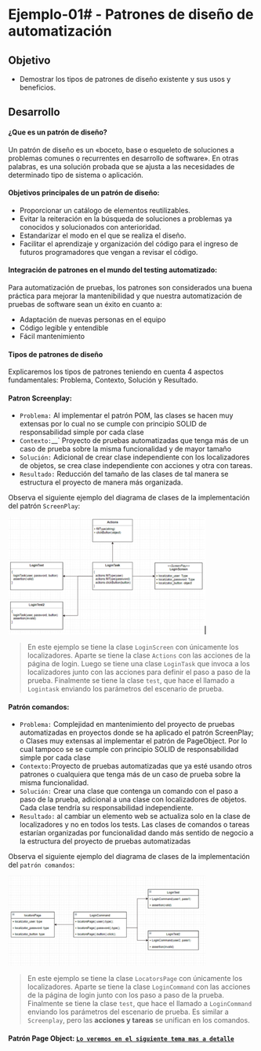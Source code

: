# Ejemplo-01# - Patrones de diseño de automatización

## Objetivo

* Demostrar los tipos de patrones de diseño existente y sus usos y beneficios.


## Desarrollo

#### ¿Que es un patrón de diseño?
Un patrón de diseño es un «boceto, base o esqueleto de soluciones a problemas comunes o recurrentes en desarrollo de software». En otras palabras, es una solución probada que se ajusta a las necesidades de determinado tipo de sistema o aplicación.

#### Objetivos principales de un patrón de diseño:

- Proporcionar un catálogo de elementos reutilizables.
- Evitar la reiteración en la búsqueda de soluciones a problemas ya conocidos y solucionados con anterioridad.
- Estandarizar el modo en el que se realiza el diseño.
- Facilitar el aprendizaje y organización del código para el ingreso de futuros programadores que vengan a revisar el código.

#### Integración de patrones en el mundo del testing automatizado:
 
Para automatización de pruebas, los patrones son considerados una buena práctica para mejorar la mantenibilidad y que nuestra automatización de pruebas de software sean un éxito en cuanto a:

- Adaptación de nuevas personas en el equipo
- Código legible y entendible
- Fácil mantenimiento

#### Tipos de patrones de diseño
Explicaremos los tipos de patrones teniendo en cuenta 4 aspectos fundamentales: Problema, Contexto, Solución y Resultado.


#### Patron Screenplay: 
- `Problema:` Al implementar el patrón POM, las clases se hacen muy extensas por lo cual no se cumple con principio SOLID de responsabilidad simple por cada clase
- `Contexto:`__` Proyecto de pruebas automatizadas que tenga más de un caso de prueba sobre la misma funcionalidad y de mayor tamaño
- `Solución:` Adicional de crear clase independiente con los localizadores de objetos, se crea clase independiente con acciones y otra con tareas.
- `Resultado:` Reducción  del tamaño de las clases de tal manera se estructura el proyecto de manera más organizada.


Observa el siguiente ejemplo del diagrama de clases de la implementación del patrón `ScreenPlay`:

<img src="assets/patron_screenplay.png" width="80%"> 

> En este ejemplo se tiene la clase `LoginScreen` con únicamente los localizadores. Aparte se tiene la clase `Actions` con las acciones de la página de login. Luego se tiene una clase `LoginTask` que invoca a los localizadores junto con las acciones para definir el paso a paso de la prueba. Finalmente se tiene la clase `test`, que hace el llamado a `Logintask` enviando los parámetros del escenario de prueba.

#### Patrón comandos: 
- `Problema:` Complejidad en mantenimiento del proyecto de pruebas automatizadas en proyectos donde se ha aplicado el patrón ScreenPlay; o Clases muy extensas al implementar el patrón de PageObject. Por lo cual tampoco se se cumple con principio SOLID de responsabilidad simple por cada clase
- `Contexto:`Proyecto de pruebas automatizadas que ya esté usando otros patrones o cualquiera que tenga más de un caso de prueba sobre la misma funcionalidad.
- `Solución:` Crear una clase que contenga un comando con el paso a paso de la prueba, adicional a una clase con localizadores de objetos. Cada clase tendría su responsabilidad independiente.
- `Resultado:` al cambiar un elemento web se actualiza solo en la clase de localizadores y no en todos los tests. Las clases de comandos o tareas estarían organizadas por funcionalidad dando más sentido de negocio a la estructura del proyecto de pruebas automatizadas

Observa el siguiente ejemplo del diagrama de clases de la implementación del `patrón comandos`:


<img src="assets/patron_comandos.png" width="80%"> 



> En este ejemplo se tiene la clase `LocatorsPage` con únicamente los localizadores. Aparte se tiene la clase `LoginCommand` con las acciones de la página de login junto con los paso a paso de la prueba. Finalmente se tiene la clase `test`, que hace el llamado a `LoginCommand` enviando los parámetros del escenario de prueba. Es similar a `Screenplay`, pero las __acciones y tareas__ se unifican en los comandos.

#### Patrón Page Object: [**`Lo veremos en el siguiente tema mas a detalle`**](../Ejemplo-02)